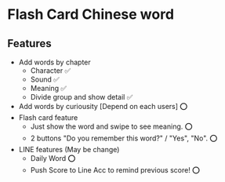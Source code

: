 # Flash Card Chinese word 
## Features 
 - Add words by chapter 
    - Character ✅
    - Sound ✅
    - Meaning ✅
    - Divide group and show detail ✅
 - Add words by curiousity [Depend on each users] ⭕️ 
 - Flash card feature 
   - Just show the word and swipe to see meaning. ⭕️ 
   - 2 buttons "Do you remember this word?" / "Yes", "No". ⭕️
- LINE features (May be change)
   - Daily Word ⭕️ 
   - Push Score to Line Acc to remind previous score! ⭕️
 
